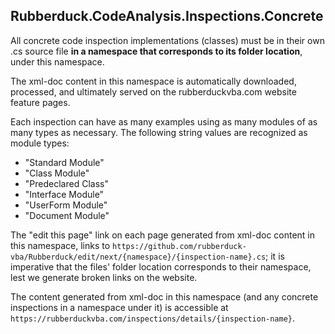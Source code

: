 ﻿## Rubberduck.CodeAnalysis.Inspections.Concrete

All concrete code inspection implementations (classes) must be in their own .cs source file **in a namespace that corresponds to its folder location**, under this namespace.

The xml-doc content in this namespace is automatically downloaded, processed, and ultimately served on the rubberduckvba.com website feature pages.

Each inspection can have as many examples using as many modules of as many types as necessary. The following string values are recognized as module types:

- "Standard Module"
- "Class Module"
- "Predeclared Class"
- "Interface Module"
- "UserForm Module"
- "Document Module"

The "edit this page" link on each page generated from xml-doc content in this namespace, links to `https://github.com/rubberduck-vba/Rubberduck/edit/next/{namespace}/{inspection-name}.cs`; it is imperative that the files' folder location corresponds to their namespace, lest we generate broken links on the website.

The content generated from xml-doc in this namespace (and any concrete inspections in a namespace under it) is accessible at `https://rubberduckvba.com/inspections/details/{inspection-name}`.
